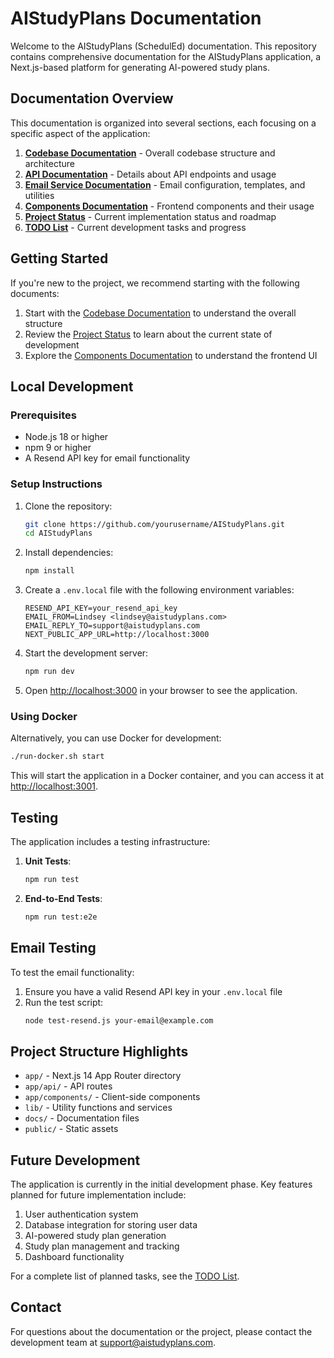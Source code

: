 # AIStudyPlans Documentation

Welcome to the AIStudyPlans (SchedulEd) documentation. This repository contains comprehensive documentation for the AIStudyPlans application, a Next.js-based platform for generating AI-powered study plans.

## Documentation Overview

This documentation is organized into several sections, each focusing on a specific aspect of the application:

1. [**Codebase Documentation**](./CODEBASE.md) - Overall codebase structure and architecture
2. [**API Documentation**](./API.md) - Details about API endpoints and usage
3. [**Email Service Documentation**](./EMAIL.md) - Email configuration, templates, and utilities
4. [**Components Documentation**](./COMPONENTS.md) - Frontend components and their usage
5. [**Project Status**](./project-status.md) - Current implementation status and roadmap
6. [**TODO List**](./TODO.md) - Current development tasks and progress

## Getting Started

If you're new to the project, we recommend starting with the following documents:

1. Start with the [Codebase Documentation](./CODEBASE.md) to understand the overall structure
2. Review the [Project Status](./project-status.md) to learn about the current state of development
3. Explore the [Components Documentation](./COMPONENTS.md) to understand the frontend UI

## Local Development

### Prerequisites

- Node.js 18 or higher
- npm 9 or higher
- A Resend API key for email functionality

### Setup Instructions

1. Clone the repository:
   ```bash
   git clone https://github.com/yourusername/AIStudyPlans.git
   cd AIStudyPlans
   ```

2. Install dependencies:
   ```bash
   npm install
   ```

3. Create a `.env.local` file with the following environment variables:
   ```
   RESEND_API_KEY=your_resend_api_key
   EMAIL_FROM=Lindsey <lindsey@aistudyplans.com>
   EMAIL_REPLY_TO=support@aistudyplans.com
   NEXT_PUBLIC_APP_URL=http://localhost:3000
   ```

4. Start the development server:
   ```bash
   npm run dev
   ```

5. Open [http://localhost:3000](http://localhost:3000) in your browser to see the application.

### Using Docker

Alternatively, you can use Docker for development:

```bash
./run-docker.sh start
```

This will start the application in a Docker container, and you can access it at [http://localhost:3001](http://localhost:3001).

## Testing

The application includes a testing infrastructure:

1. **Unit Tests**:
   ```bash
   npm run test
   ```

2. **End-to-End Tests**:
   ```bash
   npm run test:e2e
   ```

## Email Testing

To test the email functionality:

1. Ensure you have a valid Resend API key in your `.env.local` file
2. Run the test script:
   ```bash
   node test-resend.js your-email@example.com
   ```

## Project Structure Highlights

- `app/` - Next.js 14 App Router directory
- `app/api/` - API routes
- `app/components/` - Client-side components
- `lib/` - Utility functions and services
- `docs/` - Documentation files
- `public/` - Static assets

## Future Development

The application is currently in the initial development phase. Key features planned for future implementation include:

1. User authentication system
2. Database integration for storing user data
3. AI-powered study plan generation
4. Study plan management and tracking
5. Dashboard functionality

For a complete list of planned tasks, see the [TODO List](./TODO.md).

## Contact

For questions about the documentation or the project, please contact the development team at support@aistudyplans.com. 